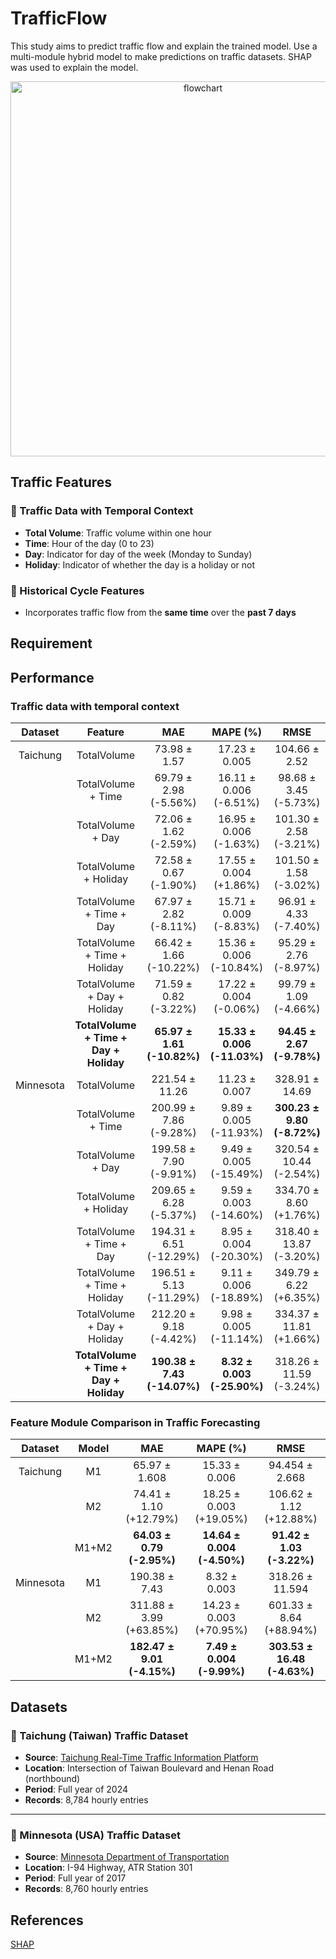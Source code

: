 # TrafficFlow

This study aims to predict traffic flow and explain the trained model.
Use a multi-module hybrid model to make predictions on traffic datasets. 
SHAP was used to explain the model.    

<div align="center">
  <img src="https://github.com/yuntech-bdrc/TrafficFlow/blob/main/image/%E6%B5%81%E7%A8%8B%E5%9C%96.jpg" alt="flowchart" width="600"/>
</div>

## Traffic Features

### 🚗 Traffic Data with Temporal Context
- **Total Volume**: Traffic volume within one hour  
- **Time**: Hour of the day (0 to 23)  
- **Day**: Indicator for day of the week (Monday to Sunday)  
- **Holiday**: Indicator of whether the day is a holiday or not  

### 🔁 Historical Cycle Features
- Incorporates traffic flow from the **same time** over the **past 7 days**


## Requirement  
<!--  
``` shell
pip install -r requirement.txt
``` -->

## Performance
### Traffic data with temporal context
| Dataset      | Feature                        | MAE                       | MAPE (%)                   | RMSE                       |
|:-----------:|:--------------------------------:|:--------------------------:|:--------------------------:|:--------------------------:|
| Taichung  | TotalVolume                    | 73.98 ± 1.57               | 17.23 ± 0.005              | 104.66 ± 2.52              |
|           | TotalVolume + Time             | 69.79 ± 2.98 (-5.56%)      | 16.11 ± 0.006 (-6.51%)     | 98.68 ± 3.45 (-5.73%)      |
|           | TotalVolume + Day              | 72.06 ± 1.62 (-2.59%)      | 16.95 ± 0.006 (-1.63%)     | 101.30 ± 2.58 (-3.21%)     |
|           | TotalVolume + Holiday          | 72.58 ± 0.67 (-1.90%)      | 17.55 ± 0.004 (+1.86%)     | 101.50 ± 1.58 (-3.02%)     |
|           | TotalVolume + Time + Day       | 67.97 ± 2.82 (-8.11%)      | 15.71 ± 0.009 (-8.83%)     | 96.91 ± 4.33 (-7.40%)      |
|           | TotalVolume + Time + Holiday   | 66.42 ± 1.66 (-10.22%)     | 15.36 ± 0.006 (-10.84%)    | 95.29 ± 2.76 (-8.97%)      |
|           | TotalVolume + Day + Holiday    | 71.59 ± 0.82 (-3.22%)      | 17.22 ± 0.004 (-0.06%)     | 99.79 ± 1.09 (-4.66%)      |
|           | **TotalVolume + Time + Day + Holiday** | **65.97 ± 1.61 (-10.82%)** | **15.33 ± 0.006 (-11.03%)** | **94.45 ± 2.67 (-9.78%)**  |
| Minnesota | TotalVolume                    | 221.54 ± 11.26             | 11.23 ± 0.007              | 328.91 ± 14.69             |
|           | TotalVolume + Time             | 200.99 ± 7.86 (-9.28%)     | 9.89 ± 0.005 (-11.93%)     | **300.23 ± 9.80 (-8.72%)** |
|           | TotalVolume + Day              | 199.58 ± 7.90 (-9.91%)     | 9.49 ± 0.005 (-15.49%)     | 320.54 ± 10.44 (-2.54%)    |
|           | TotalVolume + Holiday          | 209.65 ± 6.28 (-5.37%)     | 9.59 ± 0.003 (-14.60%)     | 334.70 ± 8.60 (+1.76%)     |
|           | TotalVolume + Time + Day       | 194.31 ± 6.51 (-12.29%)    | 8.95 ± 0.004 (-20.30%)     | 318.40 ± 13.87 (-3.20%)    |
|           | TotalVolume + Time + Holiday   | 196.51 ± 5.13 (-11.29%)    | 9.11 ± 0.006 (-18.89%)     | 349.79 ± 6.22 (+6.35%)     |
|           | TotalVolume + Day + Holiday    | 212.20 ± 9.18 (-4.42%)     | 9.98 ± 0.005 (-11.14%)     | 334.37 ± 11.81 (+1.66%)    |
|           | **TotalVolume + Time + Day + Holiday** | **190.38 ± 7.43 (-14.07%)** | **8.32 ± 0.003 (-25.90%)** | 318.26 ± 11.59 (-3.24%)    |


### Feature Module Comparison in Traffic Forecasting
| Dataset       | Model     | MAE                         | MAPE (%)                     | RMSE                        |
|:--------------:|:----------:|:---------------------------:|:----------------------------:|:---------------------------:|
| Taichung         | M1       | 65.97 ± 1.608               | 15.33 ± 0.006                | 94.454 ± 2.668              |
|              | M2       | 74.41 ± 1.10 (+12.79%)      | 18.25 ± 0.003 (+19.05%)      | 106.62 ± 1.12 (+12.88%)     |
|              | M1+M2    | **64.03 ± 0.79 (-2.95%)**   | **14.64 ± 0.004 (-4.50%)**   | **91.42 ± 1.03 (-3.22%)**   |
| Minnesota   | M1       | 190.38 ± 7.43               | 8.32 ± 0.003                 | 318.26 ± 11.594             |
|              | M2       | 311.88 ± 3.99 (+63.85%)     | 14.23 ± 0.003 (+70.95%)      | 601.33 ± 8.64 (+88.94%)     |
|              | M1+M2    | **182.47 ± 9.01 (-4.15%)**      | **7.49 ± 0.004 (-9.99%)**        | **303.53 ± 16.48 (-4.63%)**     |


## Datasets

### 📍 Taichung (Taiwan) Traffic Dataset
- **Source**: [Taichung Real-Time Traffic Information Platform](https://e-traffic.taichung.gov.tw/RoadGrid/Pages/VD/History2.html)
- **Location**: Intersection of Taiwan Boulevard and Henan Road (northbound)
- **Period**: Full year of 2024
- **Records**: 8,784 hourly entries

---

### 📍 Minnesota (USA) Traffic Dataset
- **Source**: [Minnesota Department of Transportation](https://www.dot.state.mn.us/)
- **Location**: I-94 Highway, ATR Station 301
- **Period**: Full year of 2017
- **Records**: 8,760 hourly entries


## References
[SHAP](https://arxiv.org/abs/1705.07874 "A Unified Approach to Interpreting Model Predictions")  
